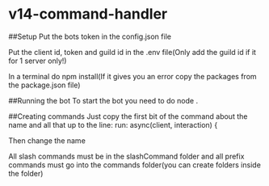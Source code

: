 # v14-command-handler

##Setup
Put the bots token in the config.json file

Put the client id, token and guild id in the .env file(Only add the guild id if it for 1 server only!)

In a terminal do npm install(If it gives you an error copy the packages from the package.json file)

##Running the bot
To start the bot you need to do node .

##Creating commands 
Just copy the first bit of the command about the name and all that up to the line: run: async(client, interaction) {

Then change the name

All slash commands must be in the slashCommand folder and all prefix commands must go into the commands folder(you can create folders inside the folder)
